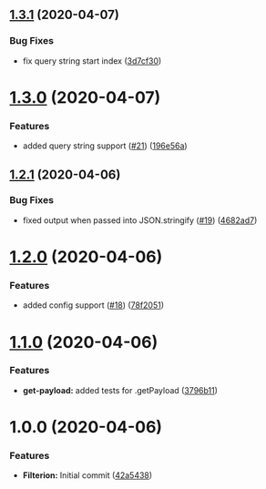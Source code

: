 ## [1.3.1](https://github.com/prilutskiy/filterion/compare/v1.3.0...v1.3.1) (2020-04-07)


### Bug Fixes

* fix query string start index ([3d7cf30](https://github.com/prilutskiy/filterion/commit/3d7cf30f34a1a937736540eb4ca5255a46aee250))

# [1.3.0](https://github.com/prilutskiy/filterion/compare/v1.2.1...v1.3.0) (2020-04-07)


### Features

* added query string support ([#21](https://github.com/prilutskiy/filterion/issues/21)) ([196e56a](https://github.com/prilutskiy/filterion/commit/196e56ac814320567637adc470f7a356265f16c9))

## [1.2.1](https://github.com/prilutskiy/filterion/compare/v1.2.0...v1.2.1) (2020-04-06)


### Bug Fixes

* fixed output when passed into JSON.stringify ([#19](https://github.com/prilutskiy/filterion/issues/19)) ([4682ad7](https://github.com/prilutskiy/filterion/commit/4682ad7623499511ea60b45aa0d5551849e85838))

# [1.2.0](https://github.com/prilutskiy/filterion/compare/v1.1.0...v1.2.0) (2020-04-06)


### Features

* added config support ([#18](https://github.com/prilutskiy/filterion/issues/18)) ([78f2051](https://github.com/prilutskiy/filterion/commit/78f2051a68d28752d46f31110d10cb7072588cae))

# [1.1.0](https://github.com/prilutskiy/filterion/compare/v1.0.0...v1.1.0) (2020-04-06)


### Features

* **get-payload:** added tests for .getPayload ([3796b11](https://github.com/prilutskiy/filterion/commit/3796b117d5fae2220b13e9e93d499b2e60af3ac7))

# 1.0.0 (2020-04-06)


### Features

* **Filterion:** Initial commit ([42a5438](https://github.com/prilutskiy/filterion/commit/42a5438292550ecacffa4c1d9887c52fe3e837b3))
